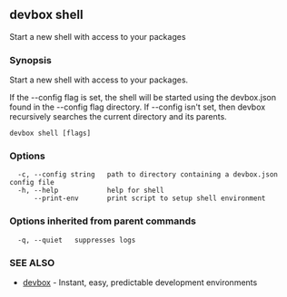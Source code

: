 ## devbox shell

Start a new shell with access to your packages

### Synopsis

Start a new shell with access to your packages.

If the --config flag is set, the shell will be started using the devbox.json found in the --config flag directory. If --config isn't set, then devbox recursively searches the current directory and its parents.

```
devbox shell [flags]
```

### Options

```
  -c, --config string   path to directory containing a devbox.json config file
  -h, --help            help for shell
      --print-env       print script to setup shell environment
```

### Options inherited from parent commands

```
  -q, --quiet   suppresses logs
```

### SEE ALSO

* [devbox](devbox.md)	 - Instant, easy, predictable development environments

